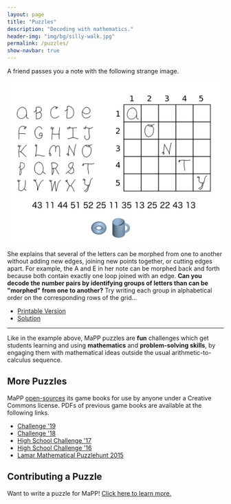 ```yaml
---
layout: page
title: "Puzzles"
description: "Decoding with mathematics."
header-img: "img/bg/silly-walk.jpg"
permalink: /puzzles/
show-navbar: true
---
```


A friend passes you a note with the following strange image.

![Example Puzzle](/img/topology-puzzle.png)

She explains that several of the letters can be morphed
from one to another without adding new edges,
joining new points together, or cutting edges apart.
For example, the A and E in her note can be morphed back and forth
because both contain exactly one loop joined with an edge.
**Can you decode the number pairs by identifying groups of letters than can
be "morphed" from one to another?**  Try writing each group in alphabetical
order on the corresponding rows of the grid...

* [Printable Version](https://github.com/MaPPmath/example-puzzle/raw/master/mapp-example-puzzle.pdf)
* [Solution](/img/topology-puzzle-solution.png)

---

Like in the example above, MaPP puzzles are **fun** challenges
which get students learning and using **mathematics** and
**problem-solving skills**, by engaging them with mathematical ideas outside the
usual arithmetic-to-calculus sequence.

## More Puzzles

MaPP [open-sources](/open/) its game books for use by anyone under a
Creative Commons license. PDFs of previous game books
are available at the following links.

- [Challenge '19][c19]
- [Challenge '18][c18]
- [High School Challenge '17][hsc17]
- [High School Challenge '16][hsc16]
- [Lamar Mathematical Puzzlehunt 2015][lamp2015]

[lamp2015]: https://github.com/MaPPmath/lamp-2015/raw/master/booklet.pdf
[hsc16]: https://github.com/MaPPmath/hsc16/raw/master/booklet.pdf
[msc17]: https://github.com/MaPPmath/msc17/raw/master/msc17-game-book.pdf
[hsc17]: https://github.com/MaPPmath/hsc17/raw/master/mapp-hsc17-game-book.pdf
[c18]: http://github.com/MaPPmath/challenge18/raw/master/mapp-challenge-18-game-book.pdf
[c19]: http://github.com/MaPPmath/challenge19/raw/master/mapp-challenge-19-game-book.pdf

## Contributing a Puzzle

Want to write a puzzle for MaPP!
[Click here to learn more.](/puzzles/contribute)

